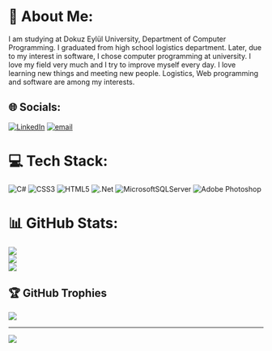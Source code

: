 # 💫 About Me:
I am studying at Dokuz Eylül University, Department of Computer Programming. I graduated from high school logistics department. Later, due to my interest in software, I chose computer programming at university. I love my field very much and I try to improve myself every day. I love learning new things and meeting new people. Logistics, Web programming and software are among my interests.


## 🌐 Socials:
[![LinkedIn](https://img.shields.io/badge/LinkedIn-%230077B5.svg?logo=linkedin&logoColor=white)](https://linkedin.com/in/ferhat-yılmaz) [![email](https://img.shields.io/badge/Email-D14836?logo=gmail&logoColor=white)](mailto:ferhatyylmz@gmail.com) 

# 💻 Tech Stack:
![C#](https://img.shields.io/badge/c%23-%23239120.svg?style=for-the-badge&logo=csharp&logoColor=white) ![CSS3](https://img.shields.io/badge/css3-%231572B6.svg?style=for-the-badge&logo=css3&logoColor=white) ![HTML5](https://img.shields.io/badge/html5-%23E34F26.svg?style=for-the-badge&logo=html5&logoColor=white) ![.Net](https://img.shields.io/badge/.NET-5C2D91?style=for-the-badge&logo=.net&logoColor=white) ![MicrosoftSQLServer](https://img.shields.io/badge/Microsoft%20SQL%20Server-CC2927?style=for-the-badge&logo=microsoft%20sql%20server&logoColor=white) ![Adobe Photoshop](https://img.shields.io/badge/adobe%20photoshop-%2331A8FF.svg?style=for-the-badge&logo=adobe%20photoshop&logoColor=white)
# 📊 GitHub Stats:
![](https://github-readme-stats.vercel.app/api?username=Ferhat2525&theme=prussian&hide_border=false&include_all_commits=false&count_private=false)<br/>
![](https://github-readme-streak-stats.herokuapp.com/?user=Ferhat2525&theme=prussian&hide_border=false)<br/>
![](https://github-readme-stats.vercel.app/api/top-langs/?username=Ferhat2525&theme=prussian&hide_border=false&include_all_commits=false&count_private=false&layout=compact)

## 🏆 GitHub Trophies
![](https://github-profile-trophy.vercel.app/?username=Ferhat2525&theme=radical&no-frame=false&no-bg=true&margin-w=4)

---
[![](https://visitcount.itsvg.in/api?id=Ferhat2525&icon=0&color=0)](https://visitcount.itsvg.in)

<!-- Proudly created with GPRM ( https://gprm.itsvg.in ) -->
